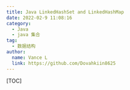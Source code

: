 ```yaml
---
title: Java LinkedHashSet and LinkedHashMap
date: 2022-02-9 11:08:16
category:
  - Java
  - java 集合
tag:
  - 数据结构
author:
  name: Vance L
  link: https://github.com/Dovahkiin8625
---
```




[TOC]

